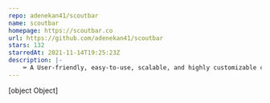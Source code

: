 ```yaml
---
repo: adenekan41/scoutbar
name: scoutbar
homepage: https://scoutbar.co
url: https://github.com/adenekan41/scoutbar
stars: 132
starredAt: 2021-11-14T19:25:23Z
description: |-
    ⌨️ A User-friendly, easy-to-use, scalable, and highly customizable component for automating your command+k experience.
---
```


[object Object]
